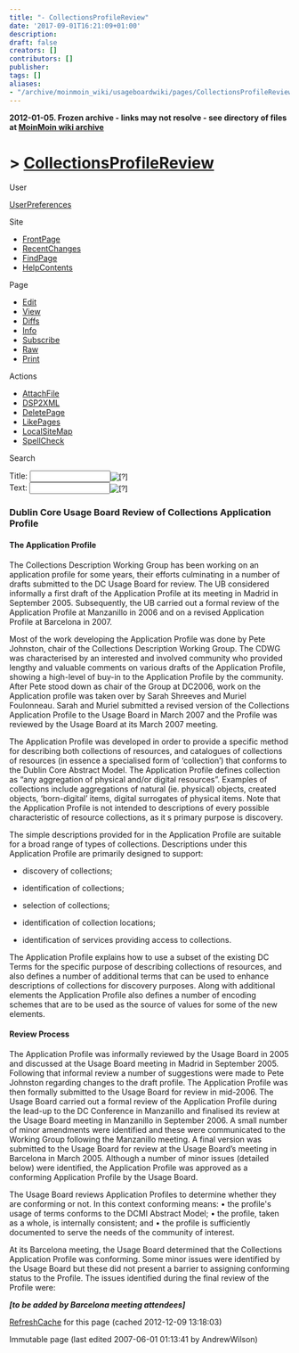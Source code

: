 ```yaml
---
title: "- CollectionsProfileReview"
date: '2017-09-01T16:21:09+01:00'
description: 
draft: false
creators: []
contributors: []
publisher: 
tags: []
aliases:
- "/archive/moinmoin_wiki/usageboardwiki/pages/CollectionsProfileReview.html"
---
```


**2012-01-05. Frozen archive - links may not resolve - see directory of files at [MoinMoin wiki archive](/moinmoin-wiki-archive/)**

# > [CollectionsProfileReview](http://dublincore.org/usageboardwiki/CollectionsProfileReview?action=fullsearch&value=CollectionsProfileReview&literal=1&case=1&context=40 "Click here to do a full-text search for this title")

User

 [UserPreferences](http://dublincore.org/usageboardwiki/UserPreferences)
  

Site

- [FrontPage](http://dublincore.org/usageboardwiki/FrontPage)
- [RecentChanges](http://dublincore.org/usageboardwiki/RecentChanges)
- [FindPage](http://dublincore.org/usageboardwiki/FindPage)
- [HelpContents](http://dublincore.org/usageboardwiki/HelpContents)

Page

- [Edit](http://dublincore.org/usageboardwiki/CollectionsProfileReview?action=edit "Edit")
- [View](http://dublincore.org/usageboardwiki/CollectionsProfileReview "View")
- [Diffs](http://dublincore.org/usageboardwiki/CollectionsProfileReview?action=diff "Diffs")
- [Info](http://dublincore.org/usageboardwiki/CollectionsProfileReview?action=info "Info")
- [Subscribe](http://dublincore.org/usageboardwiki/CollectionsProfileReview?action=subscribe "Subscribe")
- [Raw](http://dublincore.org/usageboardwiki/CollectionsProfileReview?action=raw "Raw")
- [Print](http://dublincore.org/usageboardwiki/CollectionsProfileReview?action=print "Print")

Actions

- [AttachFile](http://dublincore.org/usageboardwiki/CollectionsProfileReview?action=AttachFile)
- [DSP2XML](http://dublincore.org/usageboardwiki/CollectionsProfileReview?action=DSP2XML)
- [DeletePage](http://dublincore.org/usageboardwiki/CollectionsProfileReview?action=DeletePage)
- [LikePages](http://dublincore.org/usageboardwiki/CollectionsProfileReview?action=LikePages)
- [LocalSiteMap](http://dublincore.org/usageboardwiki/CollectionsProfileReview?action=LocalSiteMap)
- [SpellCheck](http://dublincore.org/usageboardwiki/CollectionsProfileReview?action=SpellCheck)

Search

<form method="POST" action="/usageboardwiki/CollectionsProfileReview">
<p>
<input name="action" value="inlinesearch" type="hidden">
<input name="context" value="40" type="hidden">
Title: <input name="text_title" size="15" maxlength="50" type="text"><input src="CollectionsProfileReview_files/moin-search.png" name="button_title" alt="[?]" type="image"><br>Text: <input name="text_full" size="15" maxlength="50" type="text"><input src="CollectionsProfileReview_files/moin-search.png" name="button_full" alt="[?]" type="image">
</p>
</form>

### Dublin Core Usage Board Review of Collections Application Profile

#### The Application Profile

The Collections Description Working Group has been working on an application profile for some years, their efforts culminating in a number of drafts submitted to the DC Usage Board for review. The UB considered informally a first draft of the Application Profile at its meeting in Madrid in September 2005. Subsequently, the UB carried out a formal review of the Application Profile at Manzanillo in 2006 and on a revised Application Profile at Barcelona in 2007.

Most of the work developing the Application Profile was done by Pete Johnston, chair of the Collections Description Working Group. The CDWG was characterised by an interested and involved community who provided lengthy and valuable comments on various drafts of the Application Profile, showing a high-level of buy-in to the Application Profile by the community. After Pete stood down as chair of the Group at DC2006, work on the Application profile was taken over by Sarah Shreeves and Muriel Foulonneau. Sarah and Muriel submitted a revised version of the Collections Application Profile to the Usage Board in March 2007 and the Profile was reviewed by the Usage Board at its March 2007 meeting.

The Application Profile was developed in order to provide a specific method for describing both collections of resources, and catalogues of collections of resources (in essence a specialised form of ‘collection’) that conforms to the Dublin Core Abstract Model. The Application Profile defines collection as “any aggregation of physical and/or digital resources”. Examples of collections include aggregations of natural (ie. physical) objects, created objects, ‘born-digital’ items, digital surrogates of physical items. Note that the Application Profile is not intended to descriptions of every possible characteristic of resource collections, as it s primary purpose is discovery.

The simple descriptions provided for in the Application Profile are suitable for a broad range of types of collections. Descriptions under this Application Profile are primarily designed to support:

- discovery of collections;

- identification of collections;

- selection of collections;

- identification of collection locations;

- identification of services providing access to collections.

The Application Profile explains how to use a subset of the existing DC Terms for the specific purpose of describing collections of resources, and also defines a number of additional terms that can be used to enhance descriptions of collections for discovery purposes. Along with additional elements the Application Profile also defines a number of encoding schemes that are to be used as the source of values for some of the new elements.

#### Review Process

The Application Profile was informally reviewed by the Usage Board in 2005 and discussed at the Usage Board meeting in Madrid in September 2005. Following that informal review a number of suggestions were made to Pete Johnston regarding changes to the draft profile. The Application Profile was then formally submitted to the Usage Board for review in mid-2006. The Usage Board carried out a formal review of the Application Profile during the lead-up to the DC Conference in Manzanillo and finalised its review at the Usage Board meeting in Manzanillo in September 2006. A small number of minor amendments were identified and these were communicated to the Working Group following the Manzanillo meeting. A final version was submitted to the Usage Board for review at the Usage Board’s meeting in Barcelona in March 2005. Although a number of minor issues (detailed below) were identified, the Application Profile was approved as a conforming Application Profile by the Usage Board.

The Usage Board reviews Application Profiles to determine whether they are conforming or not. In this context conforming means: • the profile's usage of terms conforms to the DCMI Abstract Model; • the profile, taken as a whole, is internally consistent; and • the profile is sufficiently documented to serve the needs of the community of interest.

At its Barcelona meeting, the Usage Board determined that the Collections Application Profile was conforming. Some minor issues were identified by the Usage Board but these did not present a barrier to assigning conforming status to the Profile. The issues identified during the final review of the Profile were:

_**[to be added by Barcelona meeting attendees]**_

 [RefreshCache](http://dublincore.org/usageboardwiki/CollectionsProfileReview?action=refresh&arena=Page.py&key=CollectionsProfileReview.text_html) for this page (cached 2012-12-09 13:18:03)  

Immutable page (last edited 2007-06-01 01:13:41 by AndrewWilson)

